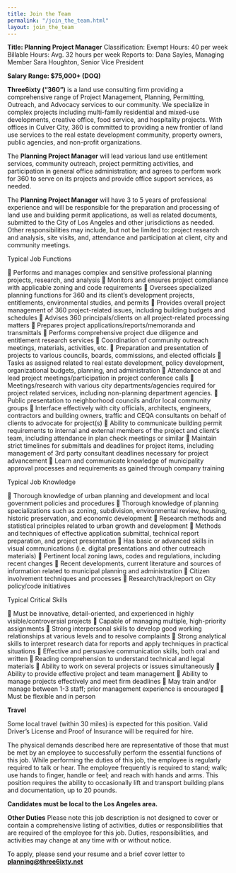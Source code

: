 ```yaml
---
title: Join the Team
permalink: "/join_the_team.html"
layout: join_the_team
---
```


**Title:          Planning Project Manager**
Classification:     Exempt
Hours:          40 per week
Billable Hours:     Avg. 32 hours per week
Reports to:         Dana Sayles, Managing Member
Sara Houghton, Senior Vice President 

**Salary Range:   $75,000+ (DOQ)**

**Three6ixty (“360”)** is a land use consulting firm providing a comprehensive range of Project Management, Planning, Permitting, Outreach, and Advocacy services to our community. We specialize in complex projects including multi-family residential and mixed-use developments, creative office, food service, and hospitality projects. With offices in Culver City, 360 is committed to providing a new frontier of land use services to the real estate development community, property owners, public agencies, and non-profit organizations.

The **Planning Project Manager** will lead various land use entitlement services, community outreach, project permitting activities, and participation in general office administration; and agrees to perform work for 360 to serve on its projects and provide office support services, as needed.

The **Planning Project Manager** will have 3 to 5 years of professional experience and will be responsible for the preparation and processing of land use and building permit applications, as well as related documents, submitted to the City of Los Angeles and other jurisdictions as needed.  Other responsibilities may include, but not be limited to: project research and analysis, site visits, and, attendance and participation at client, city and community meetings.


Typical Job Functions

   Performs and manages complex and sensitive professional planning projects, research, and analysis
   Monitors and ensures project compliance with applicable zoning and code requirements
   Oversees specialized planning functions for 360 and its client’s development projects, entitlements, environmental studies, and permits
   Provides overall project management of 360 project-related issues, including 
building budgets and schedules
   Advises 360 principals/clients on all project-related processing matters
   Prepares project applications/reports/memoranda and transmittals
   Performs comprehensive project due diligence and entitlement research services
   Coordination of community outreach meetings, materials, activities, etc.
   Preparation and presentation of projects to various councils, boards, commissions, and elected officials
   Tasks as assigned related to real estate development, policy development, organizational budgets, planning, and administration
   Attendance at and lead project meetings/participation in project conference calls
   Meetings/research with various city departments/agencies required for project related services, including non-planning department agencies.
   Public presentation to neighborhood councils and/or local community groups
   Interface effectively with city officials, architects, engineers, contractors and building owners, traffic and CEQA consultants on behalf of clients to advocate for project(s)
   Ability to communicate building permit requirements to internal and external members of the project and client’s team, including attendance in plan check meetings or similar
   Maintain strict timelines for submittals and deadlines for project items, including management of 3rd party consultant deadlines necessary for project advancement
   Learn and communicate knowledge of municipality approval processes and requirements as gained through company training

Typical Job Knowledge

   Thorough knowledge of urban planning and development and local government policies and procedures
   Thorough knowledge of planning specializations such as zoning, subdivision, environmental review, housing, historic preservation, and economic development
   Research methods and statistical principles related to urban growth and development
   Methods and techniques of effective application submittal, technical report preparation, and project presentation
   Has basic or advanced skills in visual communications (i.e. digital presentations and other outreach materials)
   Pertinent local zoning laws, codes and regulations, including recent changes
   Recent developments, current literature and sources of information related to municipal planning and administration
   Citizen involvement techniques and processes
   Research/track/report on City policy/code initiatives

Typical Critical Skills

   Must be innovative, detail-oriented, and experienced in highly visible/controversial projects
   Capable of managing multiple, high-priority assignments
   Strong interpersonal skills to develop good working relationships at various levels and to resolve complaints
   Strong analytical skills to interpret research data for reports and apply techniques in practical situations
   Effective and persuasive communication skills, both oral and written
   Reading comprehension to understand technical and legal materials
   Ability to work on several projects or issues simultaneously
   Ability to provide effective project and team management
   Ability to manage projects effectively and meet firm deadlines
   May train and/or manage between 1-3 staff; prior management experience is encouraged
   Must be flexible and in person


**Travel**

Some local travel (within 30 miles) is expected for this position.  Valid Driver’s License and Proof of Insurance will be required for hire.

The physical demands described here are representative of those that must be met by an employee to successfully perform the essential functions of this job. While performing the duties of this job, the employee is regularly required to talk or hear. The employee frequently is required to stand; walk; use hands to finger, handle or feel; and reach with hands and arms. This position requires the ability to occasionally lift and transport building plans and documentation, up to 20 pounds.

**Candidates must be local to the Los Angeles area.**

**Other Duties**
Please note this job description is not designed to cover or contain a comprehensive listing of activities, duties or responsibilities that are required of the employee for this job. Duties, responsibilities, and activities may change at any time with or without notice. 

To apply, please send your resume and a brief cover letter to **planning@three6ixty.net**

